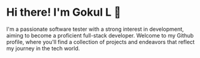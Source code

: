 # Hi there! I'm Gokul L 👋 

I'm a passionate software tester with a strong interest in development, aiming to become a proficient full-stack developer. Welcome to my Github profile, where you'll find a collection of projects and endeavors that reflect my journey in the tech world.

<!-- ## About me

Born on a serene day in 2000, I embnarked on a journey that seamlessly blended my educational pursuits, professional endeavors, and personal passions. My love for technology led me to delve into the intricate world of software development. -->

<!-- ## Skills

- 🔭 I’m currently working on ...
- 🌱 I’m currently learning ...
- 👯 I’m looking to collaborate on ...
- 🤔 I’m looking for help with ...
- 💬 Ask me about ...
- 📫 How to reach me: ...
- ⚡ Fun fact: ... -->

